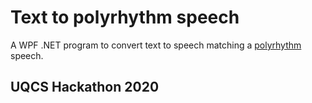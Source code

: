 # Text to polyrhythm speech

A WPF .NET program to convert text to speech matching a [polyrhythm](https://en.wikipedia.org/wiki/Polyrhythm) speech.

## UQCS Hackathon 2020

